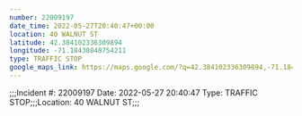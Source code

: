 ```yaml
---
number: 22009197
date_time: 2022-05-27T20:40:47+00:00
location: 40 WALNUT ST
latitude: 42.384102336309894
longitude: -71.18430848754211
type: TRAFFIC STOP
google_maps_link: https://maps.google.com/?q=42.384102336309894,-71.18430848754211
---
```


;;;Incident #: 22009197  Date: 2022-05-27 20:40:47   Type: TRAFFIC STOP;;;Location: 40 WALNUT ST;;;
